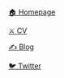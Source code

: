 [🏠 Homepage](https://vivirenremoto.github.io/homepage/)

[⚔️ CV](https://vivirenremoto.github.io/ageofcv/en.html)

[✍️ Blog](https://vivirenremoto.com/)

[🐦 Twitter](https://twitter.com/vivirenremoto)
